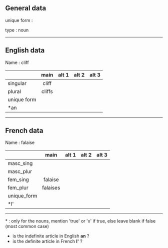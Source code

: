 ## General data

unique form :

type : noun

---

## English data

Name : cliff

|             |  main  | alt 1 | alt 2 | alt 3 |
| :---------- | :----: | :---: | :---: | ----- |
| singular    | cliff  |       |       |       |
| plural      | cliffs |       |       |       |
| unique form |        |       |       |       |
| \*an        |        |       |       |       |

---

## French data

Name : falaise

|             |   main   | alt 1 | alt 2 | alt 3 |
| :---------- | :------: | :---: | :---: | :---: |
| masc_sing   |          |       |       |       |
| masc_plur   |          |       |       |       |
| fem_sing    | falaise  |       |       |       |
| fem_plur    | falaises |       |       |       |
| unique_form |          |       |       |       |
| \*l'        |          |       |       |       |

---

\* : only for the nouns, mention 'true' or 'x' if true, else leave blank if false (most common case)

- is the indefinite article in English **an** ?
- is the definite article in French **l'** ?
